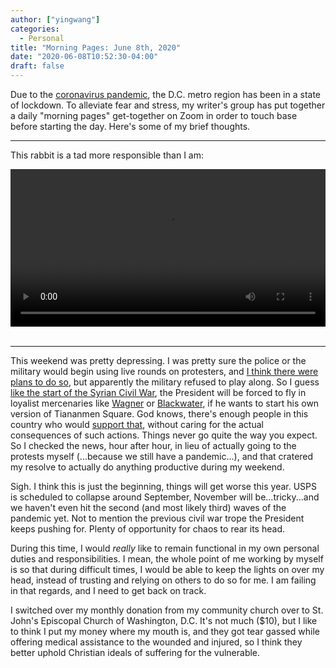 ```yaml
---
author: ["yingwang"]
categories:
  - Personal
title: "Morning Pages: June 8th, 2020"
date: "2020-06-08T10:52:30-04:00"
draft: false
---
```


Due to the [coronavirus
pandemic](https://en.wikipedia.org/wiki/2019-20_coronavirus_pandemic), the D.C.
metro region has been in a state of lockdown. To alleviate fear and stress, my
writer's group has put together a daily "morning pages" get-together on Zoom in
order to touch base before starting the day. Here's some of my brief thoughts.

---

This rabbit is a tad more responsible than I am:

<!-- https://stackoverflow.com/a/26276254 -->
<video style="width: 100%; width: -moz-available; width: -webkit-fill-available; width: fill-available; max-width: 100%;" controls>
    <source src="/video/posts/2020/06/08/morning_pages.mp4" type="video/mp4">
    Your browser does not support HTML5 video.
</video>
<br/>
<br/>

---

This weekend was pretty depressing. I was pretty sure the police or the military
would begin using live rounds on protesters, and [I think there were plans to do
so](https://www.cbsnews.com/news/trump-demanded-10000-active-duty-troops-deploy-to-streets-in-heated-oval-office-meeting/),
but apparently the military refused to play along. So I guess [like the start of
the Syrian Civil
War](<https://en.wikipedia.org/wiki/Timeline_of_the_Syrian_Civil_War_(January%E2%80%93April_2011)>),
the President will be forced to fly in loyalist mercenaries like
[Wagner](https://en.wikipedia.org/wiki/Wagner_Group) or
[Blackwater](https://en.wikipedia.org/wiki/Academi), if he wants to start his
own version of Tiananmen Square. God knows, there's enough people in this
country who would [support
that](https://www.nytimes.com/2020/06/03/opinion/tom-cotton-protests-military.html),
without caring for the actual consequences of such actions. Things never go
quite the way you expect. So I checked the news, hour after hour, in lieu of
actually going to the protests myself (...because we still have a pandemic...),
and that cratered my resolve to actually do anything productive during my
weekend.

Sigh. I think this is just the beginning, things will get worse this year. USPS
is scheduled to collapse around September, November will be...tricky...and we
haven't even hit the second (and most likely third) waves of the pandemic yet.
Not to mention the previous civil war trope the President keeps pushing for.
Plenty of opportunity for chaos to rear its head.

During this time, I would _really_ like to remain functional in my own personal
duties and responsibilities. I mean, the whole point of me working by myself is
so that during difficult times, I would be able to keep the lights on over my
head, instead of trusting and relying on others to do so for me. I am failing in
that regards, and I need to get back on track.

I switched over my monthly donation from my community church over to St. John's
Episcopal Church of Washington, D.C. It's not much ($10), but I like to think I
put my money where my mouth is, and they got tear gassed while offering medical
assistance to the wounded and injured, so I think they better uphold Christian
ideals of suffering for the vulnerable.
